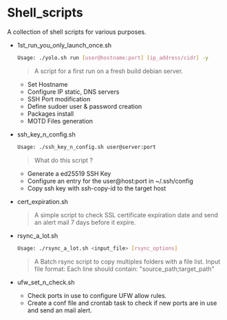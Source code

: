# Shell_scripts

A collection of shell scripts for various purposes.

* 1st_run_you_only_launch_once.sh
    ```bash
    Usage: ./yolo.sh run [user@hostname:port] [ip_address/cidr] -y
    ```
    >A script for a first run on a fresh build debian server.
    - Set Hostname
    - Configure IP static, DNS servers
    - SSH Port modification
    - Define sudoer user & password creation
    - Packages install
    - MOTD Files generation

* ssh_key_n_config.sh
    ```bash
    Usage: ./ssh_key_n_config.sh user@server:port
    ```
    >What do this script ?
    - Generate a ed25519 SSH Key
    - Configure an entry for the user@host:port in ~/.ssh/config
    - Copy ssh key with ssh-copy-id to the target host

* cert_expiration.sh
    >A simple script to check SSL certificate expiration date and send an alert mail 7 days before it expire. 


* rsync_a_lot.sh
    ```bash
    Usage: ./rsync_a_lot.sh <input_file> [rsync_options]
    ```
    >A Batch rsync script to copy multiples folders with a file list.
    Input file format: Each line should contain: "source_path;target_path"


* ufw_set_n_check.sh
    - Check ports in use to configure UFW allow rules.
    - Create a conf file and crontab task to check if new ports are in use and send an mail alert.
